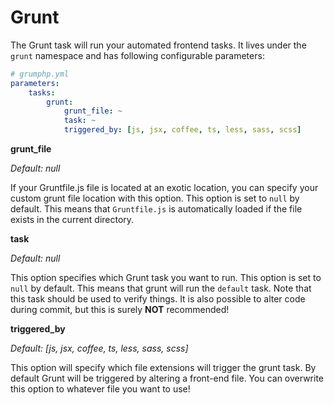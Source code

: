 # Grunt

The Grunt task will run your automated frontend tasks.
It lives under the `grunt` namespace and has following configurable parameters:

```yaml
# grumphp.yml
parameters:
    tasks:
        grunt:
            grunt_file: ~
            task: ~
            triggered_by: [js, jsx, coffee, ts, less, sass, scss]
```

**grunt_file**

*Default: null*

If your Gruntfile.js file is located at an exotic location, you can specify your custom grunt file location with this option.
This option is set to `null` by default.
This means that `Gruntfile.js` is automatically loaded if the file exists in the current directory.


**task**

*Default: null*

This option specifies which Grunt task you want to run.
This option is set to `null` by default.
This means that grunt will run the `default` task.
Note that this task should be used to verify things. 
It is also possible to alter code during commit, but this is surely **NOT** recommended!


**triggered_by**

*Default: [js, jsx, coffee, ts, less, sass, scss]*

This option will specify which file extensions will trigger the grunt task.
By default Grunt will be triggered by altering a front-end file. 
You can overwrite this option to whatever file you want to use!
